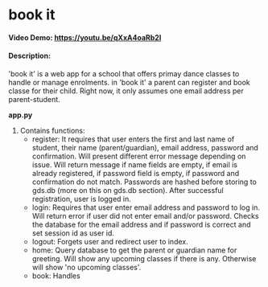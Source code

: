 # book it
#### Video Demo: https://youtu.be/qXxA4oaRb2I
#### Description:
'book it' is a web app for a school that offers primay dance classes to handle or manage enrolments. in 'book it' a parent can register and book classe for their child. Right now, it only assumes one email address per parent-student.

**app.py**
1. Contains functions:
    - register: It requires that user enters the first and last name of student, their name (parent/guardian), email address, password and confirmation. Will present different error message depending on issue. Will return message if name fields are empty, if email is already registered, if password field is empty, if password and confirmation do not match. Passwords are hashed before storing to gds.db (more on this on gds.db section). After successful registration, user is logged in.
    - login: Requires that user enter email address and password to log in. Will return error if user did not enter email and/or password. Checks the database for the email address and if password is correct and set session id as user id.
    - logout: Forgets user and redirect user to index.
    - home: Query database to get the parent or guardian name for greeting. Will show any upcoming classes if there is any. Otherwise will show 'no upcoming classes'.
    - book: Handles 



